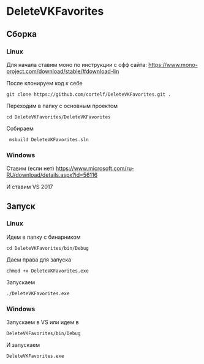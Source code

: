 # DeleteVKFavorites

## Сборка
### Linux
Для начала ставим моно по инструкции с офф сайта: https://www.mono-project.com/download/stable/#download-lin

После клонируем код к себе 

```git clone https://github.com/cortelf/DeleteVKFavorites.git .```

Переходим в папку с основным проектом

```cd DeleteVKFavorites/DeleteVKFavorites```

Собираем

``` msbuild DeleteVKFavorites.sln```

### Windows
Ставим (если нет) https://www.microsoft.com/ru-RU/download/details.aspx?id=56116

И ставим VS 2017
## Запуск
### Linux
Идем в папку с бинарником

```cd DeleteVKFavorites/bin/Debug```

Даем права для запуска

```chmod +x DeleteVKFavorites.exe```

Запускаем

```./DeleteVKFavorites.exe```

### Windows
Запускаем в VS или идем в 

```DeleteVKFavorites/bin/Debug```

И запускаем

```DeleteVKFavorites.exe```
